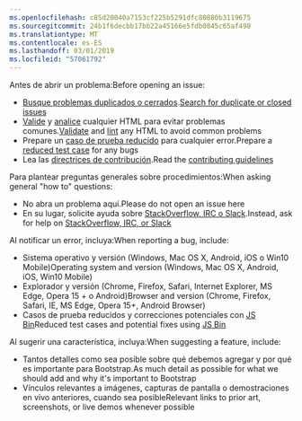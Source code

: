 ```yaml
---
ms.openlocfilehash: c85d20040a7153cf225b5291dfc80880b3119675
ms.sourcegitcommit: 24b1f6decbb17bb22a45166e5fdb0845c65af498
ms.translationtype: MT
ms.contentlocale: es-ES
ms.lasthandoff: 03/01/2019
ms.locfileid: "57061792"
---
```

<span data-ttu-id="fb0af-101">Antes de abrir un problema:</span><span class="sxs-lookup"><span data-stu-id="fb0af-101">Before opening an issue:</span></span>

- <span data-ttu-id="fb0af-102">[Busque problemas duplicados o cerrados](https://github.com/twbs/bootstrap/issues?utf8=%E2%9C%93&q=is%3Aissue).</span><span class="sxs-lookup"><span data-stu-id="fb0af-102">[Search for duplicate or closed issues](https://github.com/twbs/bootstrap/issues?utf8=%E2%9C%93&q=is%3Aissue)</span></span>
- <span data-ttu-id="fb0af-103">[Valide](http://validator.w3.org/nu/) y [analice](https://github.com/twbs/bootlint#in-the-browser) cualquier HTML para evitar problemas comunes.</span><span class="sxs-lookup"><span data-stu-id="fb0af-103">[Validate](http://validator.w3.org/nu/) and [lint](https://github.com/twbs/bootlint#in-the-browser) any HTML to avoid common problems</span></span>
- <span data-ttu-id="fb0af-104">Prepare un [caso de prueba reducido](https://css-tricks.com/reduced-test-cases/) para cualquier error.</span><span class="sxs-lookup"><span data-stu-id="fb0af-104">Prepare a [reduced test case](https://css-tricks.com/reduced-test-cases/) for any bugs</span></span>
- <span data-ttu-id="fb0af-105">Lea las [directrices de contribución](https://github.com/twbs/bootstrap/blob/master/CONTRIBUTING.md).</span><span class="sxs-lookup"><span data-stu-id="fb0af-105">Read the [contributing guidelines](https://github.com/twbs/bootstrap/blob/master/CONTRIBUTING.md)</span></span>

<span data-ttu-id="fb0af-106">Para plantear preguntas generales sobre procedimientos:</span><span class="sxs-lookup"><span data-stu-id="fb0af-106">When asking general "how to" questions:</span></span>

- <span data-ttu-id="fb0af-107">No abra un problema aquí.</span><span class="sxs-lookup"><span data-stu-id="fb0af-107">Please do not open an issue here</span></span>
- <span data-ttu-id="fb0af-108">En su lugar, solicite ayuda sobre [StackOverflow, IRC o Slack](https://github.com/twbs/bootstrap/blob/master/README.md#community).</span><span class="sxs-lookup"><span data-stu-id="fb0af-108">Instead, ask for help on [StackOverflow, IRC, or Slack](https://github.com/twbs/bootstrap/blob/master/README.md#community)</span></span>

<span data-ttu-id="fb0af-109">Al notificar un error, incluya:</span><span class="sxs-lookup"><span data-stu-id="fb0af-109">When reporting a bug, include:</span></span>

- <span data-ttu-id="fb0af-110">Sistema operativo y versión (Windows, Mac OS X, Android, iOS o Win10 Mobile)</span><span class="sxs-lookup"><span data-stu-id="fb0af-110">Operating system and version (Windows, Mac OS X, Android, iOS, Win10 Mobile)</span></span>
- <span data-ttu-id="fb0af-111">Explorador y versión (Chrome, Firefox, Safari, Internet Explorer, MS Edge, Opera 15 + o Android)</span><span class="sxs-lookup"><span data-stu-id="fb0af-111">Browser and version (Chrome, Firefox, Safari, IE, MS Edge, Opera 15+, Android Browser)</span></span>
- <span data-ttu-id="fb0af-112">Casos de prueba reducidos y correcciones potenciales con [JS Bin](https://jsbin.com)</span><span class="sxs-lookup"><span data-stu-id="fb0af-112">Reduced test cases and potential fixes using [JS Bin](https://jsbin.com)</span></span>

<span data-ttu-id="fb0af-113">Al sugerir una característica, incluya:</span><span class="sxs-lookup"><span data-stu-id="fb0af-113">When suggesting a feature, include:</span></span>

- <span data-ttu-id="fb0af-114">Tantos detalles como sea posible sobre qué debemos agregar y por qué es importante para Bootstrap.</span><span class="sxs-lookup"><span data-stu-id="fb0af-114">As much detail as possible for what we should add and why it's important to Bootstrap</span></span>
- <span data-ttu-id="fb0af-115">Vínculos relevantes a imágenes, capturas de pantalla o demostraciones en vivo anteriores, cuando sea posible</span><span class="sxs-lookup"><span data-stu-id="fb0af-115">Relevant links to prior art, screenshots, or live demos whenever possible</span></span>
